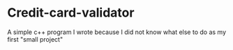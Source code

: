 # Credit-card-validator
A simple c++ program I wrote because I did not know what else to do as my first "small project"
